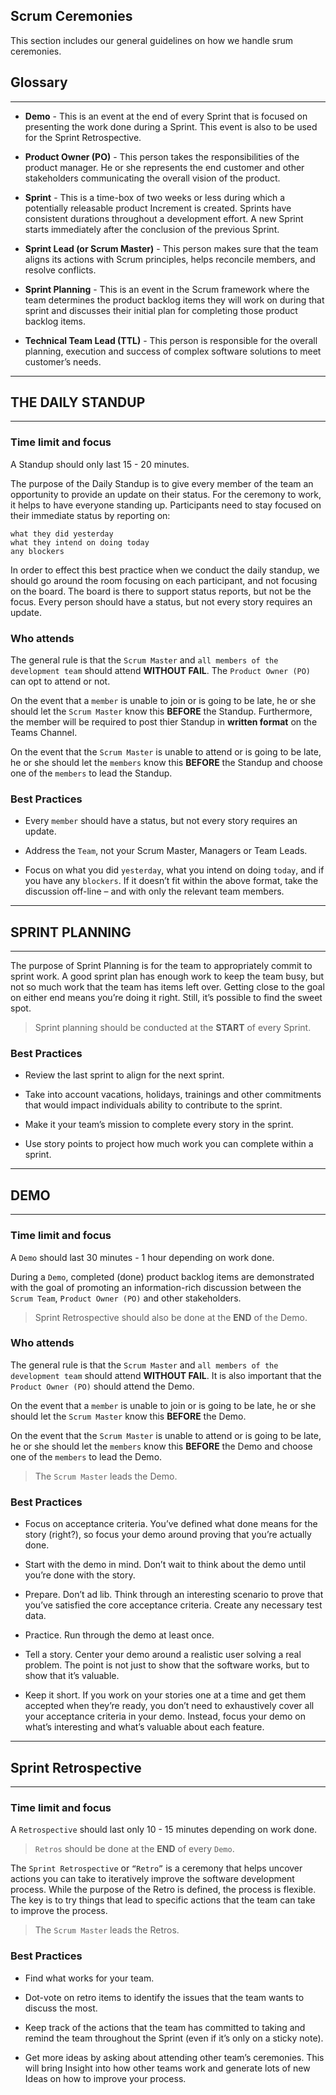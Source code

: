 ## Scrum Ceremonies

This section includes our general guidelines on how we handle srum ceremonies.

## Glossary
***
* **Demo** - This is an event at the end of every Sprint that is focused on presenting the work done during a Sprint. This event is also to be used for the Sprint Retrospective.

* **Product Owner (PO)** - This person takes the responsibilities of the product manager. He or she represents the end customer and other stakeholders communicating the overall vision of the product.

* **Sprint** - This is a time-box of two weeks or less during which a potentially releasable product Increment is created. Sprints have consistent durations throughout a development effort. A new Sprint starts immediately after the conclusion of the previous Sprint.

* **Sprint Lead (or Scrum Master)** - This person makes sure that the team aligns its actions with Scrum principles, helps reconcile members, and resolve conflicts.

* **Sprint Planning** - This is an event in the Scrum framework where the team determines the product backlog items they will work on during that sprint and discusses their initial plan for completing those product backlog items.

* **Technical Team Lead (TTL)** - This person is responsible for the overall planning, execution and success of complex software solutions to meet customer’s needs.
***

## **THE DAILY STANDUP**
***

### **Time limit and focus**

A Standup should only last 15 - 20 minutes.

The purpose of the Daily Standup is to give every member of the team an opportunity to provide an update on their status. For the ceremony to work, it helps to have everyone standing up. Participants need to stay focused on their immediate status by reporting on:

    what they did yesterday
    what they intend on doing today
    any blockers

In order to effect this best practice when we conduct the daily standup, we should go around the room focusing on each participant, and not focusing on the board. The board is there to support status reports, but not be the focus. Every person should have a status, but not every story requires an update.

### **Who attends**

The general rule is that the `Scrum Master` and `all members of the development team` should attend **WITHOUT FAIL**. The `Product Owner (PO)` can opt to attend or not.

On the event that a `member` is unable to join or is going to be late, he or she should let the `Scrum Master` know this **BEFORE** the Standup. Furthermore, the member will be required to post thier Standup in **written format** on the Teams Channel. 

On the event that the `Scrum Master` is unable to attend or is going to be late, he or she should let the `members` know this **BEFORE** the Standup and choose one of the `members` to lead the Standup.

### **Best Practices**

* Every `member` should have a status, but not every story requires an update.

* Address the `Team`, not your Scrum Master, Managers or Team Leads.

* Focus on what you did `yesterday`, what you intend on doing `today`, and if you have any `blockers`. If it doesn’t fit within the above format, take the discussion off-line – and with only the relevant team members.
***

## **SPRINT PLANNING**
***

The purpose of Sprint Planning is for the team to appropriately commit to sprint work. A good sprint plan has enough work to keep the team busy, but not so much work that the team has items left over. Getting close to the goal on either end means you’re doing it right. Still, it’s possible to find the sweet spot.

>Sprint planning should be conducted at the **START** of every Sprint.

### **Best Practices**

* Review the last sprint to align for the next sprint.

* Take into account vacations, holidays, trainings and other commitments that would impact individuals ability to contribute to the sprint.

* Make it your team’s mission to complete every story in the sprint.

* Use story points to project how much work you can complete within a sprint.
***

## **DEMO**
***

### **Time limit and focus**

A `Demo` should last 30 minutes - 1 hour depending on work done.

During a `Demo`, completed (done) product backlog items are demonstrated with the goal of promoting an information-rich discussion between the `Scrum Team`, `Product Owner (PO)` and other stakeholders. 

> Sprint Retrospective should also be done at the **END** of the Demo.

### **Who attends**

The general rule is that the `Scrum Master` and `all members of the development team` should attend **WITHOUT FAIL**. It is also important that the `Product Owner (PO)` should attend the Demo.

On the event that a `member` is unable to join or is going to be late, he or she should let the `Scrum Master` know this **BEFORE** the Demo.

On the event that the `Scrum Master` is unable to attend or is going to be late, he or she should let the `members` know this **BEFORE** the Demo and choose one of the `members` to lead the Demo.

> The `Scrum Master` leads the Demo.

### **Best Practices**

* Focus on acceptance criteria. You’ve defined what done means for the story (right?), so focus your demo around proving that you’re actually done.

* Start with the demo in mind. Don’t wait to think about the demo until you’re done with the story. 

* Prepare. Don’t ad lib. Think through an interesting scenario to prove that you’ve satisfied the core acceptance criteria. Create any necessary test data.

* Practice. Run through the demo at least once.

* Tell a story. Center your demo around a realistic user solving a real problem. The point is not just to show that the software works, but to show that it’s valuable.

* Keep it short. If you work on your stories one at a time and get them accepted when they’re ready, you don’t need to exhaustively cover all your acceptance criteria in your demo. Instead, focus your demo on what’s interesting and what’s valuable about each feature.
***

## **Sprint Retrospective**
***

### **Time limit and focus**

A `Retrospective` should last only 10 - 15 minutes depending on work done.

> `Retros` should be done at the **END** of every `Demo`.

The `Sprint Retrospective` or `“Retro”` is a ceremony that helps uncover actions you can take to iteratively improve the software development process. While the purpose of the Retro is defined, the process is flexible. The key is to try things that lead to specific actions that the team can take to improve the process.

> The `Scrum Master` leads the Retros.

### **Best Practices**

* Find what works for your team.

* Dot-vote on retro items to identify the issues that the team wants to discuss the most.

* Keep track of the actions that the team has committed to taking and remind the team throughout the Sprint (even if it’s only on a sticky note).

* Get more ideas by asking about attending other team’s ceremonies. This will bring Insight into how other teams work and generate lots of new Ideas on how to improve your process.
